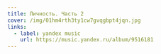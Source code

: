 ```yaml
---
title: Личность. Часть 2
cover: /img/01hm4rth3ty1cw7gvqgbpt4jqn.jpg
links:
  - label: yandex music
    url: https://music.yandex.ru/album/9516181
---
```

